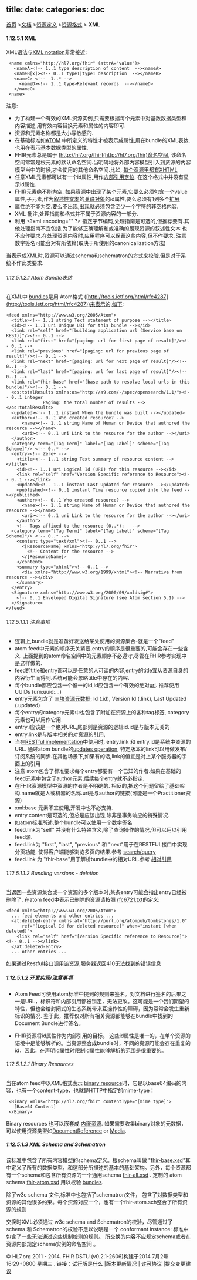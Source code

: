 title: 
date: 
categories: doc
---

[首页](../home/index.html) >[文档](documentation.html) >[资源定义](resources.html) >[资源格式](formats.html) > **XML**       


#### 1.12.5.1   XML            

XML语法与[XML notation](formats.html)非常接近:     

```
 <name xmlns="http://hl7.org/fhir" (attrA="value")>   
   <nameA><!-- 1..1 type description of content  --><nameA>
   <nameB[x]><!-- 0..1 type1|type1 description  --></nameB>
   <nameC> <!--  1..* -->
     <nameD><!-- 1..1 type>Relevant records  --></nameD>
   </nameC>
 <name>
```      

注意:

*   为了构建一个有效的XML资源实例,只需要根据每个元素中对基数数据类型和内容描述,用有效内容替换元素和属性的内容即可.    
*    资源和元素名称都是大小写敏感的.      
*   在基础标准如[ATOM](#atom) 中所定义的特性才被表示成属性,用在bundle的XML表达,也用在表示基本数据类型的属性.            
*   FHIR元素总是属于 [http://hl7.org/fhir](http://hl7.org/fhir)命名空间, 该命名空间常常是根元素的默认命名空间.当明确地将外部内容模型引入到资源的内容模型当中的时候,才会使用的其他命名空间.比如, [每个资源里都有XHTML](narrative.html)
*   任意XML元素都可以有一个id属性,用作[内部引用定位](references.html#idref). 在这个格式中并没有显示id属性.      
*   FHIR元素绝不能为空. 如果资源中出现了某个元素,它要么必须包含一个value属性,子元素,作为[叙述性文本](narrative.html#narrative)的[关联对象](references.html#idref)的id属性,要么必须有1到多个[扩展](extensibility.html)                     
*   属性绝不能为空.要么不出现,出现就必须包含至少一个字符的非空格内容.     
*   XML 批注,处理指南和格式并不属于资源内容的一部分.      
*   利用 &lt;?xml encoding=&quot;&quot; ?&gt; 指定字节编码,处理指南是可选的,但推荐要有.其他处理指南不宜包括,为了能够正确理解和或准确的展现资源的叙述性文本 也不应作要求.在处理资源内容时,应用程序可以保留这些内容,但不作要求. 注意 数字签名可能会对有所依赖(取决于所使用的canonicalization方法)         

当表示成XML时,资源可以通过schema和schematron的方式来校验,但是对于系统不作此类要求.

######  1.12.5.1.2.1 Atom Bundle表达

在XML中 [bundles](extras.html#bundle)是用 Atom格式 ([http://tools.ietf.org/html/rfc4287](http://tools.ietf.org/html/rfc4287))来表示的,如下:        
```
<feed xmlns="http://www.w3.org/2005/Atom"> 
  <title><!-- 1..1 string Text statement of purpose --></title>
  <id><!-- 1..1 uri Unique URI for this bundle --></id>
  <link rel="self" href="[building application url (Service base on REST)]"/><!-- 0..1 -->
  <link rel="first" href="[paging: url for first page of result]"/><!-- 0..1 -->
  <link rel="previous" href="[paging: url for previous page of result]"/><!-- 0..1 -->
  <link rel="next" href="[paging: url for next page of result]"/><!-- 0..1 -->
  <link rel="last" href="[paging: url for last page of result]"/><!-- 0..1 -->
  <link rel="fhir-base" href="[base path to resolve local urls in this bundle]"/><!-- 0..1 -->
  <os:totalResults xmlns:os="http://a9.com/-/spec/opensearch/1.1/"><!-- 0..1 integer 
              Paging: the total number of results --></os:totalResults>
  <updated><!-- 1..1 instant When the bundle was built --></updated>
  <author><!-- 0..1 Who created resource? -->
      <name><!-- 1..1 string Name of Human or Device that authored the resource --></name>
      <uri><!-- 0..1 uri Link to the resource for the author --></uri>
  </author>
  <category term="[Tag Term]" label="[Tag Label]" scheme="[Tag Scheme]"/> <!-- 0..* -->
  <entry><!-- Zero+ -->
    <title><!-- 1..1 string Text summary of resource content --></title>
    <id><!-- 1..1 uri Logical Id (URI) for this resource --></id>
    <link rel="self" href="Version Specific reference to Resource"><!-- 0..1 --></link>
    <updated><!-- 1..1 instant Last Updated for resource --></updated>
    <published><!-- 0..1 instant Time resource copied into the feed --></published>
    <author><!-- 0..1 Who created resource? -->
      <name><!-- 1..1 string Name of Human or Device that authored the resource --></name>
      <uri><!-- 0..1 uri Link to the resource for the author --></uri>
    </author>    
    <!-- Tags affixed to the resource (0..*):   --> 
  <category term="[Tag Term]" label="[Tag Label]" scheme="[Tag Scheme]"/> <!-- 0..* -->
    <content type="text/xml"><!-- 0..1 -->
      <[ResourceName] xmlns="http://hl7.org/fhir">
        <!-- Content for the resource -->
      </[ResourceName]>
    </content>
    <summary type="xhtml"><!-- 0..1 -->
      <div xmlns="http://www.w3.org/1999/xhtml"><!-- Narrative from resource --></div>
    </summary>
  </entry>
  <Signature xmlns="http://www.w3.org/2000/09/xmldsig#">
    <!-- 0..1 Enveloped Digital Signature (see Atom section 5.1) -->
  </Signature>
</feed>

```

###### 1.12.5.1.1.1 注意事项     

*   逻辑上,bundle就是准备好发送给某处使用的资源集合-就是一个"feed"      
*   atom feed中元素的顺序无关紧要,entry的顺序是很重要的,可能会存在一些含义. 上面提到的atom命名空间中的元素顺序不必遵守,尽管在FHIR参考实现中是这样做的.       
*   feed的title和entry都可以是任意的人可读的内容,entry的title宜从资源自身的内容衍生而得到.系统可能会忽略title中存在的内容.    
*   每个bundle都应包含一个惟一的id,id应包含一个有效的绝对[uri](datatypes.html#uri). 推荐使用UUIDs (urn:uuid:...)
*   entry元素包含了  [三块资源元数据](resources.html#metadata): Id (.id), Version Id (.link), Last Updated (.updated)
*   每个entry的category元素中也包含了附加在资源上的各种tag标签,  category元素也可以用作它用.   
*    entry.i应该是一个绝对URL,尾部则是资源的逻辑id.id是与版本无关的     
*    entry.link是与版本相关的对资源的引用,       
*   当在[RESTful implementation](http.html)中使用时,  entry.link 和 entry.id是系统中资源的URL. 通过atom bundle的[updates operation](http.html#history), 特定版本的link可以用做发布/订阅系统的同步.在其他场景下,如果有的话,link的值宜是对上某个服务器的字面上的引用        
*   注意 atom包含了标准要求每个entry都要有一个已知的作者.如果在基础的feed元素中包含了author元素,后续每个entry就不必指定.          
*   在FHIR资源模型中资源的作者是不明确的. 相反的,把这个问题留给了基础架构.name就是人或机器的名称.uri是与author的链接(可能是一个Practitioner资源)      
*   xml:base 元素不宜使用,开发中也不必支持.      
*    entry.content是可选的,但总是应该出现,除非是事务响应的特殊情况.        
*   如atom标准所述,整个bundle可以使用一个数字签名     
*    feed.link为&quot;self&quot; 并没有什么特殊含义,除了查询操作的情况,但可以用以引用feed源.      
*    feed.link为 &quot;first&quot;, &quot;last&quot;, &quot;previous&quot; 和 &quot;next&quot;用于在RESTFUL接口中实现分页功能,  使得客户端能够浏览多页的结果.参考 [search/query](search.html)     
*   feed.link 为 &quot;fhir-base&quot;用于解析bundle中的相对URL.参考 [相对引用](references.html#atom-rel)


###### 1.12.5.1.1.2  Bundling versions - deletion                       


当返回一些资源集合或一个资源的多个版本时,某条entry可能会指出entry已经被删除了. 在atom feed中表示已删除的资源请按照  [rfc6721.txt](http://www.rfc-editor.org/rfc/rfc6721.txt)的定义:     

```
<feed xmlns="http://www.w3.org/2005/Atom">  
  ... feed elements and other entries ...
  <at:deleted-entry xmlns:at="http://purl.org/atompub/tombstones/1.0"
      ref="[Logical Id for deleted resource]" when="instant [when deleted]">
    <link rel="self" href="[Version Specific reference to Resource]"><!-- 0..1 --></link>
  </at:deleted-entry>
  ... other entries ...
  ```
如果通过Restful接口调用该资源,服务器返回410无法找到的错误信息         

##### 1.12.5.1.2 开发实现/注意事项               

*   Atom Feed可使用atom标准中提到的规则来签名。对文档进行签名的后果之一是URL，标识符和内部引用都被锁定，无法更改。这可能是一个我们期望的特性，但也会给封闭式的生态系统带来互操作性的障碍，因为常常会发生重新 标识的情况.                  鉴于此，推荐仅对所有相关资源都能够在bundle中找到的Document Bundle进行签名。                         

*    FHIR资源将id属性作为内部引用的目标。 这些id属性是唯一的，在单个资源的语境中是能够解析的。当资源整合成bundle时，不同的资源可能会存在重复的id，因此，在声明id属性时限制id属性能够解析的范围是很重要的。         


######  1.12.5.1.2.1 Binary Resources                   

当在atom feed中以XML格式表示 [binary resource](extras.html#binary)时，它是以base64编码的内容，也有一个content-type，也就是HTTP中指定的mime-type：                            
```      
 <Binary xmlns="http://hl7.org/fhir" contentType="[mime type]">  
   [Base64 Content]
 </Binary>
```                         
Binary resources 也可以嵌套成 [内嵌资源](references.html#contained).  如果需要收集binary对象的元数据，可以使用资源类型如[DocumentReference](documentreference.html) or [Media](media.html).                          

#####   1.12.5.1.3 XML Schema and Schematron                      

该标准中包含了所有内容模型的schema定义。根schema叫做 &quot;[fhir-base.xsd](fhir-base.xsd)&quot;其中定义了所有的数据类型，和这部分所描述的基本的基础架构。另外，每个资源都有一个schema和包含所有资源的一个通用schema [fhir-all.xsd](../material/fhir-all.xsd) 
. 定制的 atom schema [fhir-atom.xsd](../material/fhir-atom.xsd)
用以校验 [bundles](#atom).

除了w3c schema 文件,标准中也包括了schematron文件， 包含了对数据类型和资源的其他很多约束。每个资源对应一个，也有一个fhir-atom.sch整合了所有资源的规则      

交换时XML必须通过 w3c schema and Schematron的校验，尽管通过了 schema 和 Schematron的校验不足以说明是一个 conformant instance: 
标准中包含了一些无法通过这些机制检测的规则。
所交换的内容不应规定schema或者在资源内部规定schema实例的命名空间 。     


 &copy; HL7.org 2011 - 2014. FHIR DSTU (v0.2.1-2606)构建于2014  7月2号 16:29+0800 星期三 . 
链接：[试行版是什么](http://hl7.org/implement/standards/fhir/dstu.html) |[版本更新情况](http://hl7.org/implement/standards/fhir/history.html) | [许可协议](http://hl7.org/implement/standards/fhir/license.html) |[提交变更建议](http://gforge.hl7.org/gf/project/fhir/tracker/?action=TrackerItemAdd&tracker_id=677)      